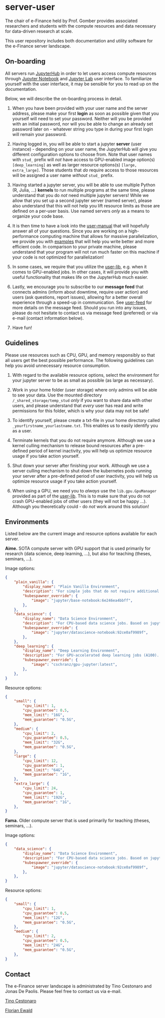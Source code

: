 # server-user

The chair of e-Finance held by Prof. Gomber provides associated researchers and students with the compute resources and data necessary for data-driven research at scale. 

This user repository includes both documentation and utility software for the e-Finance server landscape.



## On-boarding

All servers run [JupyterHub](https://jupyterhub.readthedocs.io/en/latest/) in order to let users access compute resources through [Jupyter Notebook](https://jupyter-notebook.readthedocs.io/en/latest/) and [Jupyter Lab](https://jupyterlab.readthedocs.io/en/latest/) user interface. To familiarize yourself with the user interface, it may be sensible for you to read up on the documentation. 

Below, we will describe the on-boarding process in detail.

1. When you have been provided with your user name and the server address, please make your first **login** as soon as possible given that you yourself will need to set your password. Neither will you be provided with an initial password, nor will you be able to change an already set password later on - whatever string you type in during your first login will remain your password. 

2. Having logged in, you will be able to start a jupyter **server** (user instance) - depending on your user name, the JupyterHub will give you different configuration options to choose from. Note that user names with `stud_` prefix will *not* have access to GPU-enabled image option(s) `[deep_learning]` as well as larger resource options(s) `[large, extra_large]`. Those students that *do* require access to those resources will be assigned a user name *without* `stud_` prefix. 

3. Having started a jupyter server, you will be able to use multiple Python (R, Julia, ...) **kernels** to run multiple programs at the same time, please understand that you do *not* need multiple jupyter servers! While we allow that you set up a second jupyter server (named server), please also understand that this will not help you lift resource limits as those are defined on a per-user basis. Use named servers *only* as a means to organize your code base. 

4. It is then time to have a look into the [user-manual](user-manual) that will hopefully answer all of your questions. Since you are working on a high-performance computing machine that allows for massive parallelization, we provide you with [examples](user-manual/examples) that will help you write better and more efficient code. In comparison to your private machine, please understand that your program will not run much faster on this machine if your code is not optimized for parallelization!

5. In some cases, we require that you utilize the [user-lib](user-lib), e.g. when it comes to GPU-enabled jobs. In other cases, it will provide you with useful functionality that makes life on the JupyterHub much easier. 

6. Lastly, we encourage you to subscribe to our **message feed** that connects admins (inform about downtime, require user action) and users (ask questions, report issues), allowing for a better overall experience through a speed-up in communication. See [user-feed](user-feed) for more details on the message feed. Should you run into any issues, please do not hesitate to contact us via message feed (preferred) or via e-mail (contact information below).

7. Have fun!



## Guidelines

Please use resources such as CPU, GPU, and memory responsibly so that all users get the best possible performance. The following guidelines can help you avoid unnecessary resource consumption.

1. With regard to the available resource options, select the environment for your jupyter server to be as small as possible (as large as necessary). 

2. Work in your home folder (user storage) where only admins will be able to see your data. Use the mounted directory `/_shared_storage/temp_stud` *only* if you want to share data with other users, and please understand that *every* user has read and write permissions for this folder, which is why your data may not be safe!

3. To identify yourself, please create a txt-file in your home directory called `_yourfirstname_yourlastname.txt`. This enables us to easily identify you as a user.

4. Terminate kernels that you do not require anymore. Although we use a kernel culling mechanism to release bound resources after a pre-defined period of kernel inactivity, you will help us optimize resource usage if you take action yourself. 

5. Shut down your server after finishing your work. Although we use a server culling mechanism to shut down the kubernetes pods running your server after a pre-defined period of user inactivity, you will help us optimize resource usage if you take action yourself. 

6. When using a GPU, we need you to *always* use the `lib.gpu.GpuManager` provided as part of the [user-lib](user-lib). This is to make sure that you do not crash GPU-enabled jobs of other users (they will not be happy ...). Although you theoretically could - do *not* work around this solution! 



## Environments

Listed below are the current image and resource options available for each server. 

**Aime.** SOTA compute server with GPU support that is used primarily for research (data science, deep learning, ...), but also for teaching (theses, seminars, ...). 

Image options: 
```json
{
    "plain_vanilla": {
        "display_name": "Plain Vanilla Environment",
        "description": "For simple jobs that do not require additional frameworks. Based on jupyter/base-notebook:6e246ea4bbff docker image.",
        "kubespawner_override": {
            "image": "jupyter/base-notebook:6e246ea4bbff",
        },
    },
    "data_science": {
        "display_name": "Data Science Environment",
        "description": "For CPU-based data science jobs. Based on jupyter/datascience-notebook:92ce0af9989f docker image.",
        "kubespawner_override": {
            "image": "jupyter/datascience-notebook:92ce0af9989f",
        },
    },
    "deep_learning": {
        "display_name": "Deep Learning Environment",
        "description": "For GPU-accelerated deep learning jobs (A100). Based on cschranz/gpu-jupyter:latest docker image.",
        "kubespawner_override": {
            "image": "cschranz/gpu-jupyter:latest",
        },
    },
}
```

Resource options:
```json
{
    "small": {
        "cpu_limit": 1,
        "cpu_guarantee": 0.5,
        "mem_limit": "16G",
        "mem_guarantee": "0.5G",
    },
    "medium": {
        "cpu_limit": 2,
        "cpu_guarantee": 0.5,
        "mem_limit": "32G",
        "mem_guarantee": "0.5G",
    },
    "large": {
        "cpu_limit": 12,
        "cpu_guarantee": 1,
        "mem_limit": "64G",
        "mem_guarantee": "1G",
    },
    "extra_large": {
        "cpu_limit": 24,
        "cpu_guarantee": 1,
        "mem_limit": "192G",
        "mem_guarantee": "1G",
    },
}
```

**Fama.** Older compute server that is used primarily for teaching (theses, seminars, ...). 

Image options: 
```json
{
    "data_science": {
        "display_name": "Data Science Environment",
        "description": "For CPU-based data science jobs. Based on jupyter/datascience-notebook:92ce0af9989f docker image.",
        "kubespawner_override": {
            "image": "jupyter/datascience-notebook:92ce0af9989f",
        },
    },
}
```

Resource options:
```json
{
    "small": {
        "cpu_limit": 1,
        "cpu_guarantee": 0.5,
        "mem_limit": "12G",
        "mem_guarantee": "0.5G",
    },
    "medium": {
        "cpu_limit": 2,
        "cpu_guarantee": 0.5,
        "mem_limit": "24G",
        "mem_guarantee": "0.5G",
    },
}
```



## Contact

The e-Finance server landscape is administrated by Tino Cestonaro and Jonas De Paolis. Please feel free to contact us via e-mail. 

[Tino Cestonaro](mailto:cestonaro@wiwi.uni-frankfurt.de?subject=[GitHub]%20server-user%20repository)

[Florian Ewald](mailto:ewald@wiwi.uni-frankfurt.de?subject=[GitHub]%20server-user%20repository)


